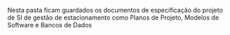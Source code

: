 Nesta pasta ficam guardados os documentos de especificação do projeto de SI de gestão de estacionamento como Planos de Projeto, Modelos de Software e Bancos de Dados

